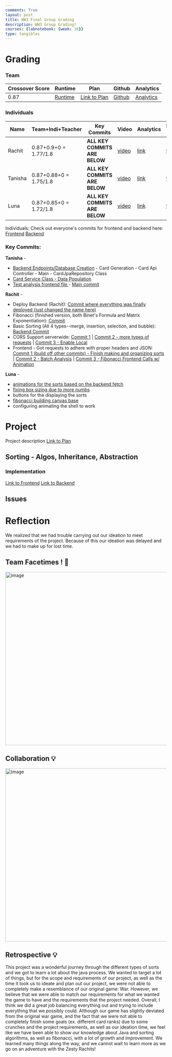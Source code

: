 ```yaml
---
comments: True
layout: post
title: WW3 Final Group Grading
description: WW3 Group Grading! 
courses: {labnotebook: {week: 16}}
type: tangibles
--- 
```


# Grading

### Team
| Crossover Score | Runtime | Plan | Github | Analytics |
| --- | --- | --- | --- | --- |
| 0.87 | [Runtime](https://github.com/rachit-j/ww3) | [Link to Plan](https://rachit-j.github.io/ww3/2023/11/15/project-proposal-presentation/) | [Github](https://github.com/rachit-j/ww3) | [Analytics](https://github.com/rachit-j/ww3/graphs/contributors)

### Individuals
| Name | Team+Indi+Teacher | Key Commits | Video | Analytics | Individual Ticket |
| --- | --- | --- | --- | --- | --- |
| Rachit | 0.87+0.9+0 = 1.77/1.8  | **ALL KEY COMMITS ARE BELOW** | [video](https://youtu.be/iYk1mYwPGe0) | [link](https://github.com/rachit-j) | [ticket](https://github.com/rachit-j/ww3/issues/6) |
| Tanisha | 0.87+0.88+0 = 1.75/1.8 | **ALL KEY COMMITS ARE BELOW** | [video](https://youtu.be/zwe7Q_r6jEE) | [link](https://github.com/tanishapatil1234) | [ticket](https://github.com/rachit-j/ww3/issues/7) |
| Luna | 0.87+0.85+0 = 1.72/1.8 | **ALL KEY COMMITS ARE BELOW** | [video](https://github.com/rachit-j/ww3/issues/5#issue-2036352898) | [link](https://github.com/lunaiwa) | [ticket](https://github.com/rachit-j/ww3/issues/5#issue-2036352898) |


Individuals:
Check out everyone's commits for frontend and backend here:
[Frontend](https://github.com/rachit-j/ww3) 
[Backend](https://github.com/rachit-j/ww3-backend)

### Key Commits:
**Tanisha** - 
- [Backend Endpoints/Database Creation](https://github.com/rachit-j/ww3-backend/commit/eacacbe52ed61f792a92bb2dd11bf14e82bdffd7)
      - Card Generation
      - Card Api Controller
      - Main
      - CardJpaRepository Class
- [Card Service Class - Data Population](https://github.com/rachit-j/ww3-backend/commit/e344e0c852464d20cd155791c7c2d4ed899d02df)
- [Test analysis frontend file ](https://github.com/rachit-j/ww3/commits?author=tanishapatil1234)
      - [Main commit ](https://github.com/rachit-j/ww3/commit/05207e7c88e1486f26c52a910aa1eb7364fcb2a9)

**Rachit** - 
- Deploy Backend (Rachit): [Commit where everything was finally deployed (just changed the name here)](https://github.com/rachit-j/ww3-backend/commit/07ba051c09edd9e32b44c3253fe4ae7029c9ea05)
- Fibonacci (finished version, both Binet's Formula and Matrix Exponentiation): [Commit](https://github.com/rachit-j/ww3-backend/commit/3a677823990fea4a706edab1496c7e6d898c203b)
- Basic Sorting (All 4 types--merge, insertion, selection, and bubble): [Backend Commit](https://github.com/rachit-j/ww3-backend/commit/4e68837b84da7a91a7457012168162ea505cbaaf)
- CORS Support serverwide: [Commit 1](https://github.com/rachit-j/ww3-backend/commit/a85609b0d9ea497f260e6bc590581b439a1f8364) | [Commit 2 - more types of requests](https://github.com/rachit-j/ww3-backend/commit/da76f4aafc4d1a504f7e66691963ea9872ef8a08) | [Commit 3 - Enable Local](https://github.com/rachit-j/ww3-backend/commit/03fb9953280872493c04dd4e350302f8f467708a)
- Frontend - Got requests to adhere with proper headers and JSON: [Commit 1 (build off other commits) - Finish making and organizing sorts](https://github.com/rachit-j/ww3/commit/ed4e64ac9d174af55c8ee4eca4c2106c909f2b04) | [Commit 2 - Batch Analysis](https://github.com/rachit-j/ww3/commit/f4326da5b740447a23d5e935c23246747d721c9e) | [Commit 3 - Fibonacci Frontend Calls w/ Animation](https://github.com/rachit-j/ww3/commit/2d57526bc45d35eab431faab4b5b871b2a7b868c)

**Luna** - 

- [animations for the sorts based on the backend fetch](https://github.com/rachit-j/ww3/commit/9f515f6979752567f954cb40f99471fe989385ec)
- [fixing box sizing due to more numbs](https://github.com/rachit-j/ww3/commit/4da3d6d8285be31d3a0212531553dd7b383243d5)
- buttons for the displaying the sorts
- [fibonacci building canvas base](https://github.com/rachit-j/ww3/commit/5547296c0295df96509b6a4771e9e4292c9fdf17)
- configuring animating the shell to work


# Project

Project description
[Link to Plan](https://rachit-j.github.io/ww3/2023/11/15/project-proposal-presentation/)

## Sorting - Algos, Inheritance, Abstraction
### Implementation

[Link to Frontend](url)
[Link to Backend](url)

## Issues

# Reflection
We realized that we had trouble carrying out our ideation to meet requirements of the project. Because of this our ideation was delayed and we had to make up for lost time. 



## Team Facetimes ! 🤩
<img width="540" alt="image" src="https://github.com/rachit-j/ww3/assets/111611921/153f539b-72bb-4223-92e4-d3844781667f">

## Collaboration 💡
<img width="540" alt="image" src="https://github.com/rachit-j/ww3/assets/111611921/0a34bb2d-121a-44ae-bf79-2515b243c4c8">



## Retrospective 💡
This project was a wonderful journey through the different types of sorts and we got to learn a lot about the java process. We wanted to target a lot of things, but for the scope and requirements of our project, as well as the time it took us to ideate and plan out our project, we were not able to completely make a resemblance of our original game: War. However, we believe that we were able to match our requirements for what we wanted the game to have and the requirements that the project needed. Overall, I think we did a great job balancing everything out and trying to include everything that we possibly could. Although our game has slightly deviated from the original war game, and the fact that we were not able to completely finish some goals (ex. different card ranks) due to some crunches and the project requirements, as well as our ideation time, we feel like we have been able to show our knowledge about Java and sorting algorithms, as well as fibonacci, with a lot of growth and improvement. We learned many things along the way, and we cannot wait to learn more as we go on an adventure with the Zesty Rachits!